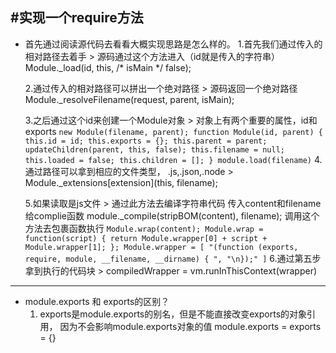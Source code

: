 #实现一个require方法
---
+ 首先通过阅读源代码去看看大概实现思路是怎么样的。
    1.首先我们通过传入的相对路径去着手
        > 源码通过这个方法进入（id就是传入的字符串） Module._load(id, this, /* isMain */ false);
    
    2.通过传入的相对路径可以拼出一个绝对路径
        > 源码返回一个绝对路径 Module._resolveFilename(request, parent, isMain);
        

    3.之后通过这个id来创建一个Module对象
        > 对象上有两个重要的属性，id和exports 
        ```
            new Module(filename, parent);
            function Module(id, parent) {
                this.id = id;
                this.exports = {};
                this.parent = parent;
                updateChildren(parent, this, false);
                this.filename = null;
                this.loaded = false;
                this.children = [];
            }
            module.load(filename)
        ```
    4.通过路径可以拿到相应的文件类型， .js,.json,.node
        > Module._extensions[extension](this, filename);
    
    5.如果读取是js文件
        > 通过此方法去编译字符串代码
            传入content和filename给complie函数
            module._compile(stripBOM(content), filename);
            调用这个方法去包裹函数执行
            ```
            Module.wrap(content);
            Module.wrap = function(script) {
                return Module.wrapper[0] + script + Module.wrapper[1];
            };
            Module.wrapper = [
                "(function (exports, require, module, __filename, __dirname) { ",
                "\n});"
            ]
            ```
    6.通过第五步拿到执行的代码块
        > compiledWrapper = vm.runInThisContext(wrapper)
---
+ module.exports 和 exports的区别？
    1. exports是module.exports的别名，但是不能直接改变exports的对象引用，
    因为不会影响module.exports对象的值
    module.exports = exports = {}